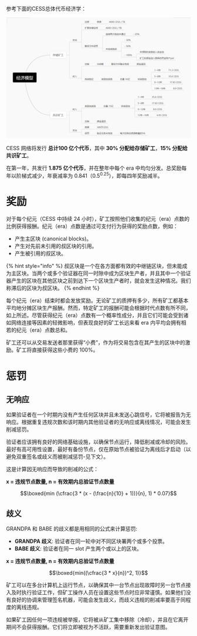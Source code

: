 参考下面的CESS总体代币经济学：

![CESS 代币经济](../assets/storage-miner/reward/tokenomics-v1.png)

CESS 网络将发行 **总计100 亿个代币**，其中 **30% 分配给存储矿工**，**15% 分配给共识矿工**。

在第一年，共发行 **1.875 亿个代币**，并在整年中每个 era 中均匀分发。总奖励每年以阶梯式减少，年衰减率为 0.841（0.5<sup>0.25</sup>），即每四年奖励减半。

# 奖励

对于每个纪元（CESS 中持续 24 小时），矿工按照他们收集的纪元（era）点数的比例获得报酬。纪元（era）点数是通过可支付行为获得的奖励点数，例如：

- 产生主区块 (canonical blocks)。
- 产生对先前未引用的叔区块的引用。
- 产生被引用的叔区块。

{% hint style="info" %}
叔区块是一个在各方面都有效的中继链区块，但未能成为主区块。当两个或多个验证器在同一时隙中成为区块生产者，并且其中一个验证器产生的区块在其他区块之前到达下一个区块生产者时，就会发生这种情况。我们称滞后的区块为叔区块。
{% endhint %}

每个纪元（era）结束时都会发放奖励。无论矿工的质押有多少，所有矿工都基本平均地分摊区块生产报酬。然而，特定矿工的报酬可能会根据时代点数有所不同，如上所述。尽管获得纪元（era）点数有一个概率性成分，并且它们可能会受到诸如网络连接等因素的轻微影响，但表现良好的矿工长远来看 era 内平均会拥有相若的纪元（era）点数总和。

矿工还可以从交易发送者那里获得“小费”，作为将交易包含在其产生的区块中的激励。矿工将直接获得这些小费的 100%。

# 惩罚

## 无响应

如果验证者在一个时期内没有产生任何区块并且未发送心跳信号，它将被报告为无响应。根据重复违规次数和该时期内其他验证者的无响应或离线情况，可能会发生削减惩罚。

验证者应该拥有良好的网络基础设施，以确保节点运行，降低削减或冷却的风险。最好有高可用性设置，最好有备份节点，仅在原始节点被验证为离线后才启动（以避免双重签名或歧义而被削减惩罚-见下文）。

这是计算因无响应而导致的削减的公式：

**x = 违规节点数量, n = 有效期内总验证节点数量**

$$\boxed{min (\cfrac{3 * (x - (\frac{n}{10} + 1))}{n}, 1) * 0.07}$$

## 歧义

GRANDPA 和 BABE 的歧义都是用相同的公式来计算惩罚:

- **GRANDPA 歧义**: 验证者在同一轮中对不同区块署两个或多个投票。
- **BABE 歧义**: 验证者在同一 slot 产生两个或以上的区块。

**x = 违规节点数量, n = 有效期内总验证节点数量**

$$\boxed{min((\cfrac{3 * x}{n})^2, 1)}$$

矿工可以在多台计算机上运行节点，以确保其中一台节点出现故障时另一台节点接入及时执行验证工作，但矿工操作人员在设置这些节点时应非常谨慎。如果他们没有良好的协调来管理签名机器，可能会发生歧义，而歧义违规的削减率要高于同程度的离线违规。

如果矿工因任何一项违规被举报，它将被从矿工集中移除（冷却），并且在它离开期间不会获得报酬。它们将立即被视为不活跃，需要重新发出验证意图。
